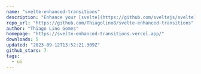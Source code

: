 ```yaml
---
name: "svelte-enhanced-transitions"
description: "Enhance your [svelte](https://github.com/sveltejs/svelte) transitions."
repo_url: "https://github.com/Thiagolino8/svelte-enhanced-transitions"
author: "Thiago Lino Gomes"
homepage: "https://svelte-enhanced-transitions.vercel.app/"
downloads: 5
updated: "2023-09-12T13:52:21.309Z"
github_stars: 7
tags: 
  - ui
---
```

